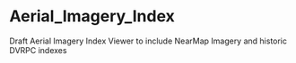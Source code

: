 # Aerial_Imagery_Index
Draft Aerial Imagery Index Viewer to include NearMap Imagery and historic DVRPC indexes